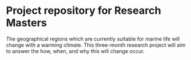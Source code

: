 # Project repository for Research Masters

The geographical regions which are currently suitable for marine life will change with a warming climate. This three-month research project will aim to answer the how, when, and why this will change occur.
